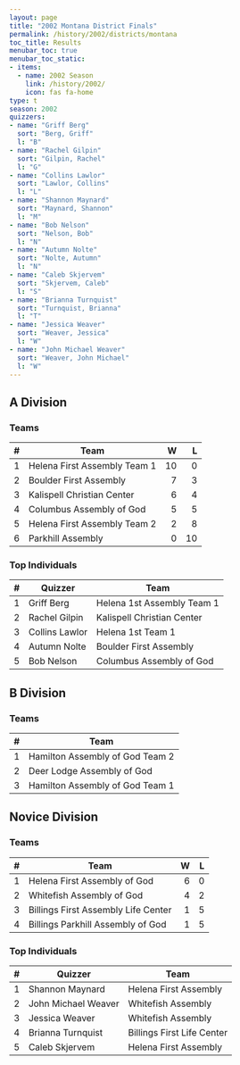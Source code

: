 ```yaml
---
layout: page
title: "2002 Montana District Finals"
permalink: /history/2002/districts/montana
toc_title: Results
menubar_toc: true
menubar_toc_static:
- items:
  - name: 2002 Season
    link: /history/2002/
    icon: fas fa-home
type: t
season: 2002
quizzers:
- name: "Griff Berg"
  sort: "Berg, Griff"
  l: "B"
- name: "Rachel Gilpin"
  sort: "Gilpin, Rachel"
  l: "G"
- name: "Collins Lawlor"
  sort: "Lawlor, Collins"
  l: "L"
- name: "Shannon Maynard"
  sort: "Maynard, Shannon"
  l: "M"
- name: "Bob Nelson"
  sort: "Nelson, Bob"
  l: "N"
- name: "Autumn Nolte"
  sort: "Nolte, Autumn"
  l: "N"
- name: "Caleb Skjervem"
  sort: "Skjervem, Caleb"
  l: "S"
- name: "Brianna Turnquist"
  sort: "Turnquist, Brianna"
  l: "T"
- name: "Jessica Weaver"
  sort: "Weaver, Jessica"
  l: "W"
- name: "John Michael Weaver"
  sort: "Weaver, John Michael"
  l: "W"
---
```


## A Division

### Teams

|    # | Team                         |    W |    L |
| ---: | ---------------------------- | ---: | ---: |
|    1 | Helena First Assembly Team 1 |   10 |    0 |
|    2 | Boulder First Assembly       |    7 |    3 |
|    3 | Kalispell Christian Center   |    6 |    4 |
|    4 | Columbus Assembly of God     |    5 |    5 |
|    5 | Helena First Assembly Team 2 |    2 |    8 |
|    6 | Parkhill Assembly            |    0 |   10 |

### Top Individuals

|    # | Quizzer        | Team                       |
| ---: | -------------- | -------------------------- |
|    1 | Griff Berg     | Helena 1st Assembly Team 1 |
|    2 | Rachel Gilpin  | Kalispell Christian Center |
|    3 | Collins Lawlor | Helena 1st Team 1          |
|    4 | Autumn Nolte   | Boulder First Assembly     |
|    5 | Bob Nelson     | Columbus Assembly of God   |

## B Division

### Teams

|    # | Team                            |
| ---: | ------------------------------- |
|    1 | Hamilton Assembly of God Team 2 |
|    2 | Deer Lodge Assembly of God      |
|    3 | Hamilton Assembly of God Team 1 |

## Novice Division

### Teams

|    # | Team                                |    W |    L |
| ---: | ----------------------------------- | ---: | ---: |
|    1 | Helena First Assembly of God        |    6 |    0 |
|    2 | Whitefish Assembly of God           |    4 |    2 |
|    3 | Billings First Assembly Life Center |    1 |    5 |
|    4 | Billings Parkhill Assembly of God   |    1 |    5 |

### Top Individuals

|    # | Quizzer             | Team                       |
| ---: | ------------------- | -------------------------- |
|    1 | Shannon Maynard     | Helena First Assembly      |
|    2 | John Michael Weaver | Whitefish Assembly         |
|    3 | Jessica Weaver      | Whitefish Assembly         |
|    4 | Brianna Turnquist   | Billings First Life Center |
|    5 | Caleb Skjervem      | Helena First Assembly      |